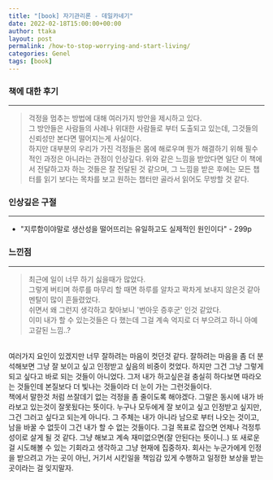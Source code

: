 ```yaml
---
title: "[book] 자기관리론 - 데일카네기"
date: 2022-02-18T15:00:00+00:00
author: ttaka
layout: post
permalink: /how-to-stop-worrying-and-start-living/
categories: Genel
tags: [book]
---
```


### 책에 대한 후기
***
> 걱정을 멈추는 방법에 대해 여러가지 방안을 제시하고 있다.  
그 방안들은 사람들의 사례나 위대한 사람들로 부터 도출되고 있는데, 그것들의 신뢰성만 본다면 떨어지는게 사실이다.  
하지만 대부분의 우리가 가진 걱정들은 몸에 해로우며 뭔가 해결하기 위해 필수적인 과정은 아니라는 관점이 인상깊다.
위와 같은 느낌을 받았다면 일단 이 책에서 전달하고자 하는 것들은 잘 전달된 것 같으며, 그 느낌을 받은 후에는 모든 챕터를 읽기 보다는 목차를 보고 원하는 챕터만 골라서 읽어도 무방할 것 같다.


### 인상깊은 구절
***
- "지루함이야말로 생산성을 떨어뜨리는 유일하고도 실제적인 원인이다" - 299p 


### 느낀점
***
> 최근에 일이 너무 하기 싫을때가 많았다.  
그렇게 버티며 하루를 마무리 할 때면 하루를 알차고 꽉차게 보내지 않은것 같아 멘탈이 많이 흔들렸었다.  
쉬면서 왜 그런지 생각하고 찾아보니 '번아웃 증후군' 인것 같았다.  
이미 내가 할 수 있는것들은 다 했는데 그걸 계속 억지로 더 부으려고 하니 아예 고갈된 느낌..?  
<br/>
여러가지 요인이 있겠지만 너무 잘하려는 마음이 컷던것 같다.  
잘하려는 마음을 좀 더 분석해보면 그냥 잘 보이고 싶고 인정받고 싶음의 비중이 컷었다.  
하지만 그건 그냥 그렇게 되고 싶다고 바로 되는 것들이 아니었다.  
그저 내가 하고싶은걸 충실히 하다보면 따라오는 것들인데 본질보다 더 빛나는 것들이라 더 눈이 가는 그런것들이다.  
<br/>
책에서 말한것 처럼 쓰잘데기 없는 걱정을 좀 줄이도록 해야겠다.  
그말은 동시에 내가 바라보고 있는것이 잘못됬다는 뜻이다.    
누구나 모두에게 잘 보이고 싶고 인정받고 싶지만, 그건 그러고 싶다고 되는게 아니다.  
그 주체는 내가 아니라 남으로 부터 나오는 것이고, 남을 바꿀 수 없듯이 그건 내가 할 수 없는 것들이다.    
그걸 목표로 잡으면 언제나 걱정투성이로 살게 될 것 같다.    
그냥 해보고 계속 재미없으면(잘 안된다는 뜻이니..) 또 새로운걸 시도해볼 수 있는 기회라고 생각하고 그냥 현재에 집중하자.  
회사는 누군가에게 인정을 받으려고 가는 곳이 아닌, 거기서 시킨일을 책임감 있게 수행하고 일정한 보상을 받는 곳이라는 걸 잊지말자.








